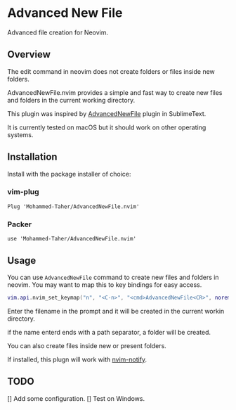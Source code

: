 # Advanced New File

Advanced file creation for Neovim.

## Overview

The edit command in neovim does not create folders or files inside new folders.

AdvancedNewFile.nvim provides a simple and fast way to create new files and folders in the current working directory.

This plugin was inspired by [AdvancedNewFile](https://github.com/SublimeText/AdvancedNewFile) plugin in SublimeText.

It is currently tested on macOS but it should work on other operating systems.

## Installation

Install with the package installer of choice:

### vim-plug

```
Plug 'Mohammed-Taher/AdvancedNewFile.nvim'
```

### Packer

```
use 'Mohammed-Taher/AdvancedNewFile.nvim'
```

## Usage

You can use `AdvancedNewFile` command to create new files and folders in neovim. You may want to map this to key bindings for easy access.

```lua
vim.api.nvim_set_keymap("n", "<C-n>", "<cmd>AdvancedNewFile<CR>", noremap=true)
```

Enter the filename in the prompt and it will be created in the current workin directory.

if the name enterd ends with a path separator, a folder will be created.

You can also create files inside new or present folders.

If installed, this plugn will work with [nvim-notify](https://github.com/rcarriga/nvim-notify).

## TODO

[] Add some configuration.
[] Test on Windows.
